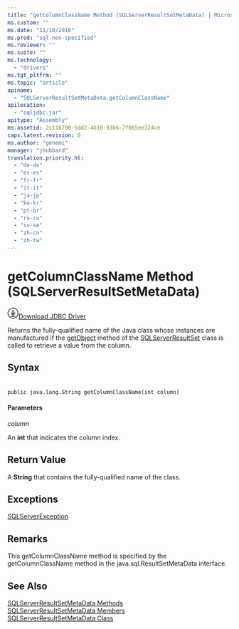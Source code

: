 ```yaml
---
title: "getColumnClassName Method (SQLServerResultSetMetaData) | Microsoft Docs"
ms.custom: ""
ms.date: "11/10/2016"
ms.prod: "sql-non-specified"
ms.reviewer: ""
ms.suite: ""
ms.technology: 
  - "drivers"
ms.tgt_pltfrm: ""
ms.topic: "article"
apiname: 
  - "SQLServerResultSetMetaData.getColumnClassName"
apilocation: 
  - "sqljdbc.jar"
apitype: "Assembly"
ms.assetid: 2c118790-5dd2-4b10-93b6-7f065ee324ce
caps.latest.revision: 8
ms.author: "genemi"
manager: "jhubbard"
translation.priority.ht: 
  - "de-de"
  - "es-es"
  - "fr-fr"
  - "it-it"
  - "ja-jp"
  - "ko-kr"
  - "pt-br"
  - "ru-ru"
  - "sv-se"
  - "zh-cn"
  - "zh-tw"
---
```

# getColumnClassName Method (SQLServerResultSetMetaData)
![Download](../../../ssdt/media/download.png)[Download JDBC Driver](http://go.microsoft.com/fwlink/?LinkId=245496)

  Returns the fully-qualified name of the Java class whose instances are manufactured if the [getObject](../../../connect/jdbc/reference/getobject-method--sqlserverresultset-.md) method of the [SQLServerResultSet](../../../connect/jdbc/reference/sqlserverresultset-class.md) class is called to retrieve a value from the column.  
  
## Syntax  
  
```  
  
public java.lang.String getColumnClassName(int column)  
```  
  
#### Parameters  
 *column*  
  
 An **int** that indicates the column index.  
  
## Return Value  
 A **String** that contains the fully-qualified name of the class.  
  
## Exceptions  
 [SQLServerException](../../../connect/jdbc/reference/sqlserverexception-class.md)  
  
## Remarks  
 This getColumnClassName method is specified by the getColumnClassName method in the java.sql.ResultSetMetaData interface.  
  
## See Also  
 [SQLServerResultSetMetaData Methods](../../../connect/jdbc/reference/sqlserverresultsetmetadata-methods.md)   
 [SQLServerResultSetMetaData Members](../../../connect/jdbc/reference/sqlserverresultsetmetadata-members.md)   
 [SQLServerResultSetMetaData Class](../../../connect/jdbc/reference/sqlserverresultsetmetadata-class.md)  
  
  